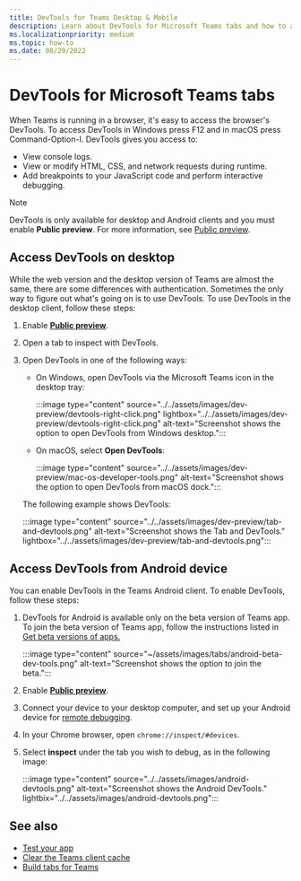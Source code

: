 ```yaml
---
title: DevTools for Teams Desktop & Mobile
description: Learn about DevTools for Microsoft Teams tabs and how to access and debug DevTools using Teams desktop or mobile client (Android).
ms.localizationpriority: medium
ms.topic: how-to
ms.date: 08/29/2022
---
```


# DevTools for Microsoft Teams tabs

When Teams is running in a browser, it's easy to access the browser's DevTools. To access DevTools in Windows press F12 and in macOS press Command-Option-I. DevTools gives you access to:

- View console logs.
- View or modify HTML, CSS, and network requests during runtime.
- Add breakpoints to your JavaScript code and perform interactive debugging.

> [!NOTE]
> DevTools is only available for desktop and Android clients and you must enable **Public preview**. For more information, see [Public preview](~/resources/dev-preview/developer-preview-intro.md#desktop-or-web-client).

## Access DevTools on desktop

While the web version and the desktop version of Teams are almost the same, there are some differences with authentication. Sometimes the only way to figure out what's going on is to use DevTools. To use DevTools in the desktop client, follow these steps:

1. Enable [**Public preview**](../../resources/dev-preview/developer-preview-intro.md#desktop-or-web-client).
1. Open a tab to inspect with DevTools.
1. Open DevTools in one of the following ways:
    * On Windows, open DevTools via the Microsoft Teams icon in the desktop tray:

      :::image type="content" source="../../assets/images/dev-preview/devtools-right-click.png" lightbox="../../assets/images/dev-preview/devtools-right-click.png" alt-text="Screenshot shows the option to open DevTools from Windows desktop.":::

    * On macOS, select **Open DevTools**:

      :::image type="content" source="../../assets/images/dev-preview/mac-os-developer-tools.png" alt-text="Screenshot shows the option to open DevTools from macOS dock.":::

    The following example shows DevTools:

    :::image type="content" source="../../assets/images/dev-preview/tab-and-devtools.png" alt-text="Screenshot shows the Tab and DevTools." lightbox="../../assets/images/dev-preview/tab-and-devtools.png":::

## Access DevTools from Android device

You can enable DevTools in the Teams Android client. To enable DevTools, follow these steps:

1. DevTools for Android is available only on the beta version of Teams app. To join the beta version of Teams app, follow the instructions listed in [Get beta versions of apps.](https://support.google.com/googleplay/answer/7003180?hl=en#:~:text=Get%20beta%20versions%20of%20apps)

   :::image type="content" source="~/assets/images/tabs/android-beta-dev-tools.png" alt-text="Screenshot shows the option to join the beta.":::
   
1. Enable [**Public preview**](../../resources/dev-preview/developer-preview-intro.md#mobile-client).
1. Connect your device to your desktop computer, and set up your Android device for [remote debugging](https://developers.google.com/web/tools/chrome-devtools/remote-debugging/).
1. In your Chrome browser, open `chrome://inspect/#devices`.
1. Select **inspect** under the tab you wish to debug, as in the following image:

   :::image type="content" source="../../assets/images/android-devtools.png" alt-text="Screenshot shows the Android DevTools." lightbix="../../assets/images/android-devtools.png":::

## See also

* [Test your app](../../concepts/build-and-test/test-app-overview.md)
* [Clear the Teams client cache](/microsoftteams/troubleshoot/teams-administration/clear-teams-cache)
* [Build tabs for Teams](../what-are-tabs.md)
